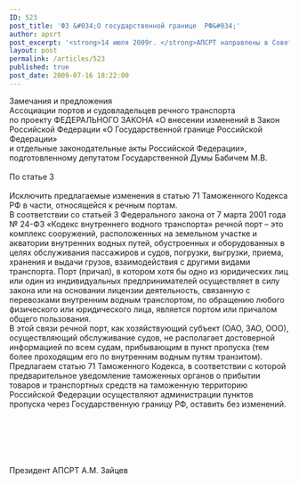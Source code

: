 ```yaml
---
ID: 523
post_title: 'ФЗ &#034;О государственной границе  РФ&#034;'
author: apsrt
post_excerpt: '<strong>14 июля 2009г. </strong>АПСРТ направлены в Совет Федерации замечания и предложения по проекту ФЗ  «О внесении изменений в Закон Российской Федерации «О Государственной границе Российской Федерации» и отдельные законодательные акты Российской Федерации», подготовленному депутатом Государственной Думы Бабичем М.В.'
layout: post
permalink: /articles/523
published: true
post_date: 2009-07-16 18:22:00
---
```

Замечания и предложения <br />
Ассоциации портов и судовладельцев речного транспорта<br />
по проекту  ФЕДЕРАЛЬНОГО ЗАКОНА «О внесении изменений в Закон Российской Федерации «О Государственной границе Российской Федерации»<br />
и отдельные законодательные акты Российской Федерации», подготовленному депутатом Государственной Думы Бабичем М.В.<br />
<br />
По статье 3<br />
<br />
Исключить  предлагаемые изменения в статью 71 Таможенного Кодекса РФ в части, относящейся к речным портам.<br />
В соответствии со статьей 3 Федерального закона  от 7 марта 2001 года  № 24-ФЗ «Кодекс внутреннего водного транспорта» речной порт – это комплекс сооружений, расположенных на земельном участке и акватории внутренних водных путей, обустроенных и оборудованных в целях обслуживания пассажиров и судов, погрузки, выгрузки, приема, хранения и выдачи грузов, взаимодействия с другими видами транспорта. Порт (причал), в котором хотя бы одно из юридических лиц или один из индивидуальных предпринимателей осуществляет в силу закона или на основании лицензии деятельность, связанную с перевозками внутренним водным транспортом, по обращению любого физического или юридического лица, является портом или причалом общего пользования.<br />
В этой связи речной порт, как хозяйствующий субъект (ОАО, ЗАО, ООО), осуществляющий обслуживание судов, не располагает достоверной информацией по всем судам, прибывающим в пункт пропуска (тем более проходящим его по внутренним водным путям транзитом). <br />
   Предлагаем  статью 71 Таможенного Кодекса, в соответствии с которой предварительное уведомление таможенных органов о прибытии товаров и транспортных средств на таможенную территорию Российской Федерации  осуществляют администрации пунктов пропуска через Государственную границу РФ, оставить без изменений.   <br />
<br />
<br />
<br />
<br />
<br />
<br />
Президент  АПСРТ                                                        А.М. Зайцев